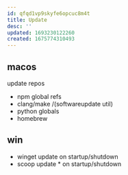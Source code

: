 ```yaml
---
id: qfqd1vp9skyfe6opcuc8m4t
title: Update
desc: ''
updated: 1693230122260
created: 1675774310493
---
```


## macos
update repos
- npm global refs
- clang/make /(softwareupdate util)
- python globals
- homebrew

## win
- winget update on startup/shutdown
- scoop update * on startup/shutdown
